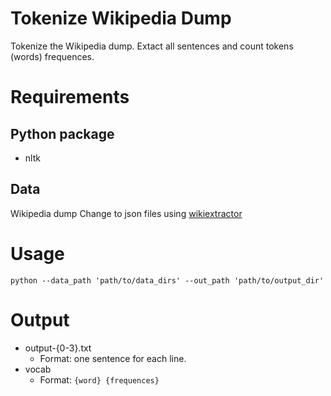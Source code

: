 # Tokenize Wikipedia Dump

Tokenize the Wikipedia dump.
Extact all sentences and count tokens (words) frequences.

# Requirements

## Python package

- nltk

## Data

Wikipedia dump
Change to json files using [wikiextractor](https://github.com/attardi/wikiextractor)

# Usage

```
python --data_path 'path/to/data_dirs' --out_path 'path/to/output_dir'
```

# Output

- output-{0-3}.txt
	- Format: one sentence for each line.
- vocab
	- Format: `{word} {frequences}`
